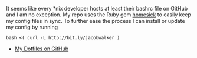 It seems like every \*nix developer hosts at least their bashrc file on GitHub
and I am no exception. My repo uses the Ruby gem [homesick][homesick] to easily
keep my config files in sync. To further ease the process I can install or
update my config by running

```
bash <( curl -L http://bit.ly/jacobwalker )
```

* [My Dotfiles on GitHub][source]

[source]: https://github.com/jacobwalker0814/mydotfiles
[homesick]: https://github.com/technicalpickles/homesick
